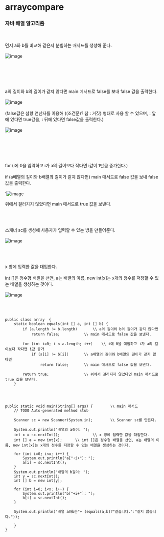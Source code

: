 # arraycompare

### 자바 배열 알고리즘

<br><br>
먼저 a와 b를 비교해 같은지 분별하는 매서드를 생성해 준다. <br><br>
![image](https://user-images.githubusercontent.com/114748816/224601022-d31d3a63-3402-422c-a0b4-5e173b191d7b.png)

<br><br><br><br>

a의 길이와 b의 길이가 같지 않다면 main 메서드로 false를 보내 false 값을 출력한다. <br><br>
![image](https://user-images.githubusercontent.com/114748816/224600820-64a5b491-ffc1-47ff-815a-4251255ed4c0.png) <br><br>
(false값은 삼항 연산자를 이용해 ((조건문)? 참 : 거짓) 형태로 사용 할 수 있으며, : 앞에 있다면 true값을, : 뒤에 있다면 false값을 출력한다.) <br><br>
![image](https://user-images.githubusercontent.com/114748816/224602837-1b066ca7-53c8-43b1-87c0-1bed37957bd1.png)

<br><br><br><br>

for (i에 0을 입력하고 i가 a의 길이보다 작다면 i값이 1만큼 증가한다.) <br><br>
if (a배열의 길이와 b배열의 길이가 같지 않다면) main 매서드로 false 값을 보내 false 값을 출력한다. <br><br>
'![image](https://user-images.githubusercontent.com/114748816/224600855-d2f21dc6-1597-4b2f-aa38-fad252857ba5.png) <br>

위에서 걸러지지 않았다면 main 매서드로 true 값을 보낸다.
<br><br><br><br>

스캐너 sc를 생성해 사용자가 입력할 수 있는 방을 만들어준다. <br><br>
![image](https://user-images.githubusercontent.com/114748816/224603685-c16a489d-7228-4a6e-b08a-9ed94d6ba2d3.png)
<br><br><br><br>

x 방에 입력한 값을 대입한다. <br><br>
int []은 정수형 배열을 선언, a는 배열의 이름, new int[x]는 x개의 정수를 저장할 수 있는 배열을 생성하는 것이다. <br><br>
![image](https://user-images.githubusercontent.com/114748816/224604021-3cfe0849-ae35-43de-8c19-d4cb17337a52.png)
<br><br><br><br>



	public class array  {
		static boolean equals(int [] a, int [] b) {
			if (a.length != b.length)		\\ a의 길이와 b의 길이가 같지 않다면
				return false;			\\ main 메서드로 false 값을 보낸다.
			
			for (int i=0; i < a.length; i++) 	\\ i에 0을 대입하고 i가 a의 길이보다 작다면 i값 증가
				if (a[i] != b[i])		\\ a배열의 길이와 b배열의 길이가 같지 않다면
					return false;		\\ main 메서드로 false 값을 보낸다.
			
			return true;				\\ 위에서 걸러지지 않았다면 main 매서드로 true 값을 보낸다.
		}
	
	
	
	
	public static void main(String[] args) {		\\ main 매서드
		// TODO Auto-generated method stub

		Scanner sc = new Scanner(System.in);		\\ Scanner sc를 만든다.
		
		System.out.println("배열의 a길이: ");
		int x = sc.nextInt();				\\ x 방에 입력한 값을 대입한다.
		int [] a = new int[x];		\\ int []은 정수형 배열을 선언, a는 배열의 이름, new int[x]는 x개의 정수를 저장할 수 있는 배열을 생성하는 것이다.
		
		for (int i=0; i<x; i++) {
			System.out.println("a["+i+"]: ");
			a[i] = sc.nextInt();
		}
		System.out.println("배열의 b길이: ");
		int y = sc.nextInt();
		int [] b = new int[y];
		
		for (int i=0; i<x; i++) {
			System.out.println("b["+i+"]: ");
			b[i] = sc.nextInt();
		}
		
		System.out.println("배열 a와b는"+ (equals(a,b)?"같습니다.":"같지 않습니다."));
		
		}
	}


